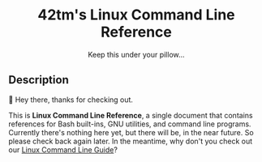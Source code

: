 <h1 align="center">42tm's Linux Command Line Reference</h1>
<p align="center">
    Keep this under your pillow...
</p>

[linux-cli-guide]: https://github.com/42tm/linux-cli-guide

Description
-----------

:wave: Hey there, thanks for checking out.

This is **Linux Command Line Reference**, a single document that contains
references for Bash built-ins, GNU utilities, and command line programs.
Currently there's nothing here yet, but there will be, in the near future. So
please check back again later. In the meantime, why don't you check out our
[Linux Command Line Guide][linux-cli-guide]?
